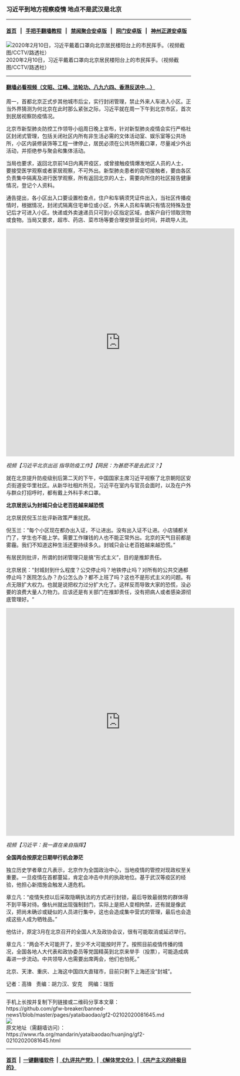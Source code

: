 ### 习近平到地方视察疫情 地点不是武汉是北京
------------------------

#### [首页](https://github.com/gfw-breaker/banned-news1/blob/master/README.md) &nbsp;&nbsp;|&nbsp;&nbsp; [手把手翻墙教程](https://github.com/gfw-breaker/guides/wiki) &nbsp;&nbsp;|&nbsp;&nbsp; [禁闻聚合安卓版](https://github.com/gfw-breaker/bn-android) &nbsp;&nbsp;|&nbsp;&nbsp; [网门安卓版](https://github.com/oGate2/oGate) &nbsp;&nbsp;|&nbsp;&nbsp; [神州正道安卓版](https://github.com/SzzdOgate/update) 



<div id="headerimg">
 <img alt="2020年2月10日，习近平戴着口罩向北京居民楼阳台上的市民挥手。（视频截图/CCTV/路透社）" src="https://www.rfa.org/mandarin/yataibaodao/huanjing/gf2-02102020081645.html/gf2-1.jpg/@@images/21099fc8-3a0c-494c-850c-62142f1c1478.jpeg" title="2020年2月10日，习近平戴着口罩向北京居民楼阳台上的市民挥手。（视频截图/CCTV/路透社）"/>
 <div id="headerimgcontents">
  <div id="headerimgcaption">
   <span>
    2020年2月10日，习近平戴着口罩向北京居民楼阳台上的市民挥手。（视频截图/CCTV/路透社）
   </span>
   <!-- zoomattribute -->
  </div>
  <!-- headerimgcaption -->
 </div>
 <!-- headerimagecontents -->
</div>

<hr/>


#### [翻墙必看视频（文昭、江峰、法轮功、八九六四、香港反送中...）](https://github.com/gfw-breaker/banned-news1/blob/master/pages/link3.md)

<div id="storytext">
 <div>
  <div class="slot_header">
  </div>
 </div>
 <p>
 </p>
 <p>
  周一，首都北京正式步其他城市后尘，实行封闭管理，禁止外来人车进入小区。正当外界猜测为何北京在此时那么紧张之际，习近平就在周一下午到北京市区，首次到民居视察防疫情况。
 </p>
 <p>
  北京市新型肺炎防控工作领导小组周日晚上宣布，针对新型肺炎疫情会实行严格社区封闭式管理，包括关闭社区内所有非生活必需的文体活动室、娱乐室等公共场所，小区内装修装饰等工程一律停止，居民必须在公共场所戴口罩，尽量减少外出活动，并拒绝参与聚会和集体活动。
 </p>
 <p>
 </p>
 <p>
 </p>
 <p>
  当局也要求，返回北京前14日内离开疫区，或曾接触疫情爆发地区人员的人士，要接受医学观察或者家居观察，不可外出。新型肺炎患者的密切接触者，要由各区负责集中隔离及进行医学观察，所有返回北京的人士，需要向所住的社区报告健康情况，登记个人资料。
 </p>
 <p>
  通告提出，各小区出入口要设置检查点，住户和车辆须凭证件出入，当社区传播疫情时，根据情况，封闭式隔离住宅单位或小区，外来人员和车辆只有情况特殊及登记后才可进入小区。快递或外卖速递员只可到小区指定区域，由客户自行领取货物或食物。当局又要求，超市、药店、菜市场等要合理安排营业时间，并疏导人流。
 </p>
 <p>
 </p>
 <p>
  <iframe frameborder="0" height="620" scrolling="no" src="https://www.facebook.com/plugins/video.php?href=https%3A%2F%2Fwww.facebook.com%2FRFAChinese%2Fvideos%2F640514170035482%2F&amp;show_text=0&amp;width=622" width="622">
  </iframe>
 </p>
 <p>
  <i>
   视频【习近平北京出巡 指导防疫工作】【网民：为甚麽不是去武汉？】
  </i>
 </p>
 <p>
 </p>
 <p>
  就在北京提升防疫级别后第二天的下午，中国国家主席习近平视察了北京朝阳区安贞街道安华里社区。从新华社相片所见，习近平在室内与官员会面时，以及在户外与群众打招呼时，都有戴上外科手术口罩。
 </p>
 <p>
  <b>
   北京居民认为封城只会让老百姓越来越恐慌
  </b>
  <b>
  </b>
 </p>
 <p>
  北京居民倪玉兰批评新政策严重扰民。
 </p>
 <p>
  倪玉兰：“每个小区现在都办出入证，不让进出。没有出入证不让进。小店铺都关门了，学生也不能上学。需要工作赚钱的人也不能正常外出。北京的天气目前都是雾霾。我们不知道这种生活还要持续多久。封城只会让老百姓越来越恐慌。”
 </p>
 <p>
  有居民则批评，所谓的封闭管理只是搞“形式主义”，目的是推卸责任。
 </p>
 <p>
  北京居民：“封城封到什么程度？公交停止吗？地铁停止吗？对所有的公共交通都停止吗？医院怎么办？办公怎么办？都不上班了吗？这也不是形式主义的问题。有点无限扩大权力。也就是说把权力过分扩大化了。这样反而导致大家的恐慌，没必要的浪费大量人力物力。应该还是有关部门在推卸责任，没有把病人或者感染源彻底管理好。“
 </p>
 <p>
 </p>
 <p>
  <iframe frameborder="0" height="620" scrolling="no" src="https://www.facebook.com/plugins/video.php?href=https%3A%2F%2Fwww.facebook.com%2FRFAChinese%2Fvideos%2F2494709597468848%2F&amp;show_text=0&amp;width=622" width="622">
  </iframe>
 </p>
 <p>
  <i>
   视频【习近平：我一直在亲自指挥】
  </i>
 </p>
 <p>
 </p>
 <p>
  <b>
   全国两会按原定日期举行机会渺茫
  </b>
  <b>
  </b>
 </p>
 <p>
  独立历史学者章立凡表示，北京作为全国政治中心，当地疫情的管控对现政权至关重要。一旦疫情在首都蔓延，肯定会冲击中共的执政地位。基于武汉等疫区的经验，他担心新措施会触发人道危机。
 </p>
 <p>
  章立凡：“疫情失控以后采取隐瞒执法的方式进行封锁，最后导致最弱势的群体得不到平等对待。像杭州就出现强制封门，实际上是把人变相拘禁，还有就是像武汉，把尚未确诊或疑似的人员进行集中，这也会造成集中营式的管理，最后也会造成这些人成为牺牲品。”
 </p>
 <p>
  他估计，原定3月在北京召开的全国人大及政协会议，很有可能取消或延迟举行。
 </p>
 <p>
  章立凡：“两会不大可能开了，至少不大可能按时开了。按照目前疫情传播的情况，全国各地人大代表和政协委员等党国精英到北京来举手（投票），可能造成病毒进一步流动。中共领导人也需要出席两会，他们也怕死。”
 </p>
 <p>
  北京、天津、重庆、上海这中国四大直辖市，目前只剩下上海还没“封城”。
 </p>
 <p>
 </p>
 <p>
  记者：高锋   责编：胡力汉、安克    网编：瑞哲
 </p>
</div>

<hr/>
手机上长按并复制下列链接或二维码分享本文章：<br/>
https://github.com/gfw-breaker/banned-news1/blob/master/pages/yataibaodao/gf2-02102020081645.md <br/>
<a href='https://github.com/gfw-breaker/banned-news1/blob/master/pages/yataibaodao/gf2-02102020081645.md'><img src='https://github.com/gfw-breaker/banned-news1/blob/master/pages/yataibaodao/gf2-02102020081645.md.png'/></a> <br/>
原文地址（需翻墙访问）：https://www.rfa.org/mandarin/yataibaodao/huanjing/gf2-02102020081645.html


------------------------
#### [首页](https://github.com/gfw-breaker/banned-news1/blob/master/README.md) &nbsp;|&nbsp; [一键翻墙软件](https://github.com/gfw-breaker/nogfw/blob/master/README.md) &nbsp;| [《九评共产党》](https://github.com/gfw-breaker/9ping.md/blob/master/README.md#九评之一评共产党是什么) | [《解体党文化》](https://github.com/gfw-breaker/jtdwh.md/blob/master/README.md) | [《共产主义的终极目的》](https://github.com/gfw-breaker/gczydzjmd.md/blob/master/README.md)


<img src='http://gfw-breaker.win/banned-news/pages/yataibaodao/gf2-02102020081645.md' width='0px' height='0px'/>